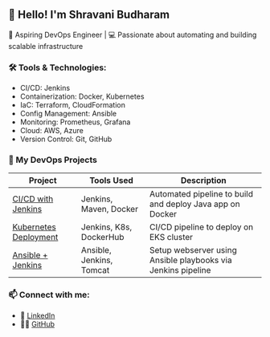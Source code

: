 ## 👋 Hello! I'm Shravani Budharam
🌱 Aspiring DevOps Engineer | 💻 Passionate about automating and building scalable infrastructure

### 🛠️ Tools & Technologies:
- CI/CD: Jenkins
- Containerization: Docker, Kubernetes
- IaC: Terraform, CloudFormation
- Config Management: Ansible
- Monitoring: Prometheus, Grafana
- Cloud: AWS, Azure
- Version Control: Git, GitHub

### 📌 My DevOps Projects
| Project | Tools Used | Description |
|--------|------------|-------------|
| [CI/CD with Jenkins](https://github.com/Code-withShravani25/CICD-Pipelines/Project3) | Jenkins, Maven, Docker | Automated pipeline to build and deploy Java app on Docker |
| [Kubernetes Deployment](https://github.com/Code-withShravani25/CICD-Pipelines/Project7) | Jenkins, K8s, DockerHub | CI/CD pipeline to deploy on EKS cluster |
| [Ansible + Jenkins](https://github.com/Code-withShravani25/CICD-Pipelines/Project2) | Ansible, Jenkins, Tomcat | Setup webserver using Ansible playbooks via Jenkins pipeline |

### 📫 Connect with me:
- 💼 [LinkedIn](https://www.linkedin.com/in/shravani-budharam-325b8a219/)
- 🧑‍💻 [GitHub](https://github.com/Code-with-Shravani25)
